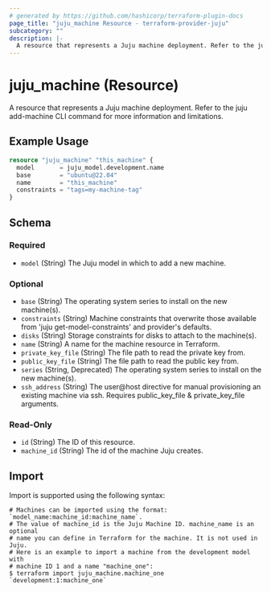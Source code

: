 ```yaml
---
# generated by https://github.com/hashicorp/terraform-plugin-docs
page_title: "juju_machine Resource - terraform-provider-juju"
subcategory: ""
description: |-
  A resource that represents a Juju machine deployment. Refer to the juju add-machine CLI command for more information and limitations.
---
```


# juju_machine (Resource)

A resource that represents a Juju machine deployment. Refer to the juju add-machine CLI command for more information and limitations.

## Example Usage

```terraform
resource "juju_machine" "this_machine" {
  model       = juju_model.development.name
  base        = "ubuntu@22.04"
  name        = "this_machine"
  constraints = "tags=my-machine-tag"
}
```

<!-- schema generated by tfplugindocs -->
## Schema

### Required

- `model` (String) The Juju model in which to add a new machine.

### Optional

- `base` (String) The operating system series to install on the new machine(s).
- `constraints` (String) Machine constraints that overwrite those available from 'juju get-model-constraints' and provider's defaults.
- `disks` (String) Storage constraints for disks to attach to the machine(s).
- `name` (String) A name for the machine resource in Terraform.
- `private_key_file` (String) The file path to read the private key from.
- `public_key_file` (String) The file path to read the public key from.
- `series` (String, Deprecated) The operating system series to install on the new machine(s).
- `ssh_address` (String) The user@host directive for manual provisioning an existing machine via ssh. Requires public_key_file & private_key_file arguments.

### Read-Only

- `id` (String) The ID of this resource.
- `machine_id` (String) The id of the machine Juju creates.

## Import

Import is supported using the following syntax:

```shell
# Machines can be imported using the format: `model_name:machine_id:machine_name`.
# The value of machine_id is the Juju Machine ID. machine_name is an optional 
# name you can define in Terraform for the machine. It is not used in Juju.
# Here is an example to import a machine from the development model with 
# machine ID 1 and a name "machine_one":
$ terraform import juju_machine.machine_one `development:1:machine_one`
```
